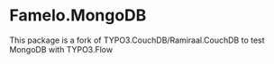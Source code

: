 Famelo.MongoDB
==============

This package is a fork of TYPO3.CouchDB/Ramiraal.CouchDB to test MongoDB with TYPO3.Flow
